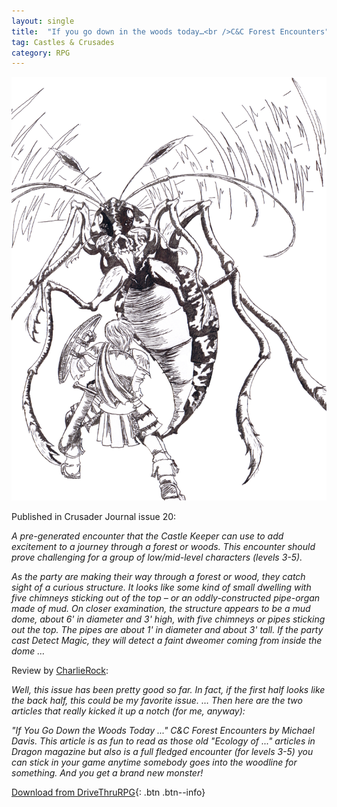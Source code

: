```yaml
---
layout: single
title:  "If you go down in the woods today…<br />C&C Forest Encounters"
tag: Castles & Crusades
category: RPG
---
```


![If you go down to the woods today, C&C forest encounters in Crusader Journal 20](/assets/images/Wasp.png)

Published in Crusader Journal issue 20:

*A pre-generated encounter that the Castle Keeper can use to add excitement to a journey through a forest or woods.
This encounter should prove challenging for a group of low/mid-level characters (levels 3-5).*

*As the party are making their way through a forest or wood, they catch sight of a curious structure. It looks like
some kind of small dwelling with five chimneys sticking out of the top – or an oddly-constructed pipe-organ made of
mud. On closer examination, the structure appears to be a mud dome, about 6' in diameter and 3' high, with five
chimneys or pipes sticking out the top. The pipes are about 1' in diameter and about 3' tall. If the party cast
Detect Magic, they will detect a faint dweomer coming from inside the dome …*

Review by [CharlieRock](https://www.trolllord.com/forums/viewtopic.php?p=134198#p134198):

*Well, this issue has been pretty good so far. In fact, if the first half looks like the back half, this could be my favorite issue. …
Then here are the two articles that really kicked it up a notch (for me, anyway):*

*"If You Go Down the Woods Today ..." C&C Forest Encounters by Michael Davis. This article is as fun to read as those old
"Ecology of ..." articles in Dragon magazine but also is a full fledged encounter (for levels 3-5) you can stick in your
game anytime somebody goes into the woodline for something. And you get a brand new monster!*

[Download from DriveThruRPG](https://www.drivethrurpg.com/product/65366/Crusader-Journal-No-20?affiliate_id=208228){: .btn .btn--info}
